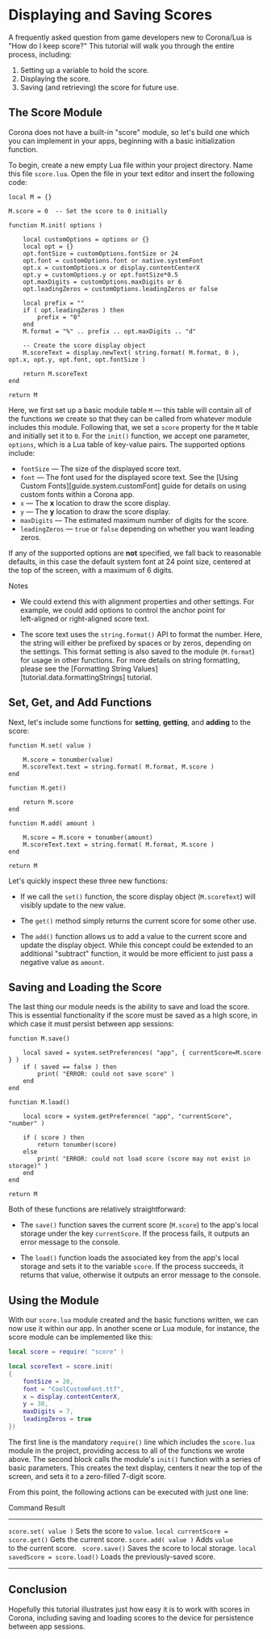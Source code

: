 # Displaying and Saving Scores

A frequently asked question from game developers new to Corona/Lua is <nobr>"How do I keep score?"</nobr> This tutorial will walk you through the entire process, including:

1. Setting up a variable to hold the score.
2. Displaying the score.
3. Saving (and&nbsp;retrieving) the score for future use.


## The Score Module

Corona does not have a <nobr>built-in</nobr> "score" module, so let's build one which you can implement in your apps, beginning with a basic initialization function.

To begin, create a new empty Lua file within your project directory. Name this file `score.lua`. Open the file in your text editor and insert the following code:

``````{ brush="lua" gutter="true" first-line="1" }
local M = {}

M.score = 0  -- Set the score to 0 initially

function M.init( options )

	local customOptions = options or {}
	local opt = {}
	opt.fontSize = customOptions.fontSize or 24
	opt.font = customOptions.font or native.systemFont
	opt.x = customOptions.x or display.contentCenterX
	opt.y = customOptions.y or opt.fontSize*0.5
	opt.maxDigits = customOptions.maxDigits or 6
	opt.leadingZeros = customOptions.leadingZeros or false

	local prefix = ""
	if ( opt.leadingZeros ) then 
		prefix = "0"
	end
	M.format = "%" .. prefix .. opt.maxDigits .. "d"

	-- Create the score display object
	M.scoreText = display.newText( string.format( M.format, 0 ), opt.x, opt.y, opt.font, opt.fontSize )

	return M.scoreText
end

return M
``````

Here, we first set up a basic module <nobr>table `M` &mdash;</nobr> this table will contain all of the functions we create so that they can be called from whatever module includes this module. Following that, we set a `score` property for the `M` table and initially set it to `0`. For the `init()` function, we accept one parameter, `options`, which is a Lua table of <nobr>key-value</nobr> pairs. The supported options include:

* `fontSize` &mdash; The size of the displayed score text.
* `font` &mdash; The font used for the displayed score text. See the [Using Custom Fonts][guide.system.customFont] guide for details on using custom fonts within a Corona app.
* `x` &mdash; The __x__ location to draw the score display.
* `y` &mdash; The __y__ location to draw the score display.
* `maxDigits` &mdash; The estimated maximum number of digits for the score.
* `leadingZeros` &mdash; `true` or `false` depending on whether you want leading zeros.

If any of the supported options are __not__ specified, we fall back to reasonable defaults, in this case the default system font at 24&nbsp;point size, centered at the top of the screen, with a maximum of 6 digits.

<div class="guide-notebox">
<div class="notebox-title">Notes</div>

* We could extend this with alignment properties and other settings. For example, we could add options to control the anchor point for <nobr>left-aligned</nobr> or <nobr>right-aligned</nobr> score text. 

* The score text uses the `string.format()` API to format the number. Here, the string will either be prefixed by spaces or by zeros, depending on the settings. This format setting is also saved to the module (`M.format`) for usage in other functions. For more details on string formatting, please see the [Formatting String Values][tutorial.data.formattingStrings] tutorial.

</div>


## Set, Get, and Add Functions

Next, let's include some functions for __setting__, __getting__, and __adding__ to the score:

``````{ brush="lua" gutter="true" first-line="28" highlight="[28,29,30,31,32,34,35,36,37,39,40,41,42,43]" }
function M.set( value )

	M.score = tonumber(value)
	M.scoreText.text = string.format( M.format, M.score )
end

function M.get()

	return M.score
end

function M.add( amount )

	M.score = M.score + tonumber(amount)
	M.scoreText.text = string.format( M.format, M.score )
end

return M
``````

Let's quickly inspect these three new functions:

* If we call the `set()` function, the score display object (`M.scoreText`) will visibly update to the new value.

* The `get()` method simply returns the current score for some other use.

* The `add()` function allows us to add a value to the current score and update the display object. While this concept could be extended to an additional "subtract" function, it would be more efficient to just pass a negative value as `amount`.


## Saving and Loading the Score

The last thing our module needs is the ability to save and load the score. This is essential functionality if the score must be saved as a high score, in which case it must persist between app sessions:

``````{ brush="lua" gutter="true" first-line="45" highlight="[45,46,47,48,49,50,51,53,54,55,56,57,58,59,60,61,62]" }
function M.save()

	local saved = system.setPreferences( "app", { currentScore=M.score } )
	if ( saved == false ) then
		print( "ERROR: could not save score" )
	end
end

function M.load()

	local score = system.getPreference( "app", "currentScore", "number" )

	if ( score ) then
		return tonumber(score)
	else
		print( "ERROR: could not load score (score may not exist in storage)" )
	end
end

return M
``````

Both of these functions are relatively straightforward:

* The `save()` function saves the current score (`M.score`) to the app's local storage under the key `currentScore`. If the process fails, it outputs an error message to the console.

* The `load()` function loads the associated key from the app's local storage and sets it to the variable `score`. If the process succeeds, it returns that value, otherwise it outputs an error message to the console.


## Using the Module

With our `score.lua` module created and the basic functions written, we can now use it within our app. In another scene or Lua module, for&nbsp;instance, the score module can be implemented like this:

``````lua
local score = require( "score" )

local scoreText = score.init(
{
	fontSize = 20,
	font = "CoolCustomFont.ttf",
	x = display.contentCenterX,
	y = 30,
	maxDigits = 7,
	leadingZeros = true
})
``````

The first line is the mandatory `require()` line which includes the `score.lua` module in the project, providing access to all of the functions we wrote above. The second block calls the module's `init()` function with a series of basic parameters. This creates the text display, centers it near the top of the screen, and sets it to a <nobr>zero-filled</nobr> <nobr>7-digit</nobr> score.

From this point, the following actions can be executed with just one line:

<div class="inner-table">

Command												Result
--------------------------------------------------	----------------
`score.set( value )`								Sets the score to `value`.
<nobr>`local currentScore = score.get()`</nobr>		Gets the current score.
`score.add( value )`								<nobr>Adds `value` to the current score. &nbsp;</nobr>
`score.save()`										Saves the score to local storage.
`local savedScore = score.load()`					Loads the previously-saved score.
--------------------------------------------------	----------------

</div>


## Conclusion

Hopefully this tutorial illustrates just how easy it is to work with scores in Corona, including saving and loading scores to the device for persistence between app sessions.
